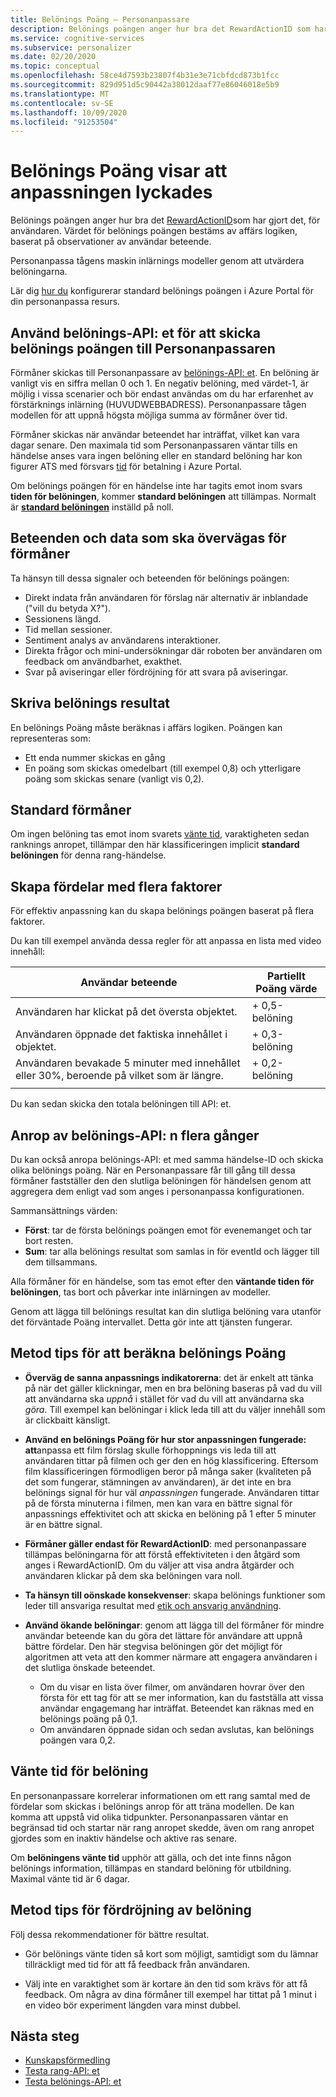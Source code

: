 ```yaml
---
title: Belönings Poäng – Personanpassare
description: Belönings poängen anger hur bra det RewardActionID som har gjort det, för användaren. Värdet för belönings poängen bestäms av affärs logiken, baserat på observationer av användar beteende. Personanpassa tågens maskin inlärnings modeller genom att utvärdera belöningarna.
ms.service: cognitive-services
ms.subservice: personalizer
ms.date: 02/20/2020
ms.topic: conceptual
ms.openlocfilehash: 58ce4d7593b23807f4b31e3e71cbfdcd873b1fcc
ms.sourcegitcommit: 829d951d5c90442a38012daaf77e86046018e5b9
ms.translationtype: MT
ms.contentlocale: sv-SE
ms.lasthandoff: 10/09/2020
ms.locfileid: "91253504"
---
```

# <a name="reward-scores-indicate-success-of-personalization"></a>Belönings Poäng visar att anpassningen lyckades

Belönings poängen anger hur bra det [RewardActionID](https://docs.microsoft.com/rest/api/cognitiveservices/personalizer/rank/rank#response)som har gjort det, för användaren. Värdet för belönings poängen bestäms av affärs logiken, baserat på observationer av användar beteende.

Personanpassa tågens maskin inlärnings modeller genom att utvärdera belöningarna.

Lär dig [hur du](how-to-settings.md#configure-rewards-for-the-feedback-loop) konfigurerar standard belönings poängen i Azure Portal för din personanpassa resurs.

## <a name="use-reward-api-to-send-reward-score-to-personalizer"></a>Använd belönings-API: et för att skicka belönings poängen till Personanpassaren

Förmåner skickas till Personanpassare av [belönings-API: et](https://docs.microsoft.com/rest/api/cognitiveservices/personalizer/events/reward). En belöning är vanligt vis en siffra mellan 0 och 1. En negativ belöning, med värdet-1, är möjlig i vissa scenarier och bör endast användas om du har erfarenhet av förstärknings inlärning (HUVUDWEBBADRESS). Personanpassare tågen modellen för att uppnå högsta möjliga summa av förmåner över tid.

Förmåner skickas när användar beteendet har inträffat, vilket kan vara dagar senare. Den maximala tid som Personanpassaren väntar tills en händelse anses vara ingen belöning eller en standard belöning har kon figurer ATS med försvars [tid](#reward-wait-time) för betalning i Azure Portal.

Om belönings poängen för en händelse inte har tagits emot inom svars **tiden för belöningen**, kommer **standard belöningen** att tillämpas. Normalt är **[standard belöningen](how-to-settings.md#configure-reward-settings-for-the-feedback-loop-based-on-use-case)** inställd på noll.


## <a name="behaviors-and-data-to-consider-for-rewards"></a>Beteenden och data som ska övervägas för förmåner

Ta hänsyn till dessa signaler och beteenden för belönings poängen:

* Direkt indata från användaren för förslag när alternativ är inblandade ("vill du betyda X?").
* Sessionens längd.
* Tid mellan sessioner.
* Sentiment analys av användarens interaktioner.
* Direkta frågor och mini-undersökningar där roboten ber användaren om feedback om användbarhet, exakthet.
* Svar på aviseringar eller fördröjning för att svara på aviseringar.

## <a name="composing-reward-scores"></a>Skriva belönings resultat

En belönings Poäng måste beräknas i affärs logiken. Poängen kan representeras som:

* Ett enda nummer skickas en gång
* En poäng som skickas omedelbart (till exempel 0,8) och ytterligare poäng som skickas senare (vanligt vis 0,2).

## <a name="default-rewards"></a>Standard förmåner

Om ingen belöning tas emot inom svarets [vänte tid](#reward-wait-time), varaktigheten sedan ranknings anropet, tillämpar den här klassificeringen implicit **standard belöningen** för denna rang-händelse.

## <a name="building-up-rewards-with-multiple-factors"></a>Skapa fördelar med flera faktorer

För effektiv anpassning kan du skapa belönings poängen baserat på flera faktorer.

Du kan till exempel använda dessa regler för att anpassa en lista med video innehåll:

|Användar beteende|Partiellt Poäng värde|
|--|--|
|Användaren har klickat på det översta objektet.|+ 0,5-belöning|
|Användaren öppnade det faktiska innehållet i objektet.|+ 0,3-belöning|
|Användaren bevakade 5 minuter med innehållet eller 30%, beroende på vilket som är längre.|+ 0,2-belöning|
|||

Du kan sedan skicka den totala belöningen till API: et.

## <a name="calling-the-reward-api-multiple-times"></a>Anrop av belönings-API: n flera gånger

Du kan också anropa belönings-API: et med samma händelse-ID och skicka olika belönings poäng. När en Personanpassare får till gång till dessa förmåner fastställer den den slutliga belöningen för händelsen genom att aggregera dem enligt vad som anges i personanpassa konfigurationen.

Sammansättnings värden:

*  **Först**: tar de första belönings poängen emot för evenemanget och tar bort resten.
* **Sum**: tar alla belönings resultat som samlas in för eventId och lägger till dem tillsammans.

Alla förmåner för en händelse, som tas emot efter den **väntande tiden för belöningen**, tas bort och påverkar inte inlärningen av modeller.

Genom att lägga till belönings resultat kan din slutliga belöning vara utanför det förväntade Poäng intervallet. Detta gör inte att tjänsten fungerar.

## <a name="best-practices-for-calculating-reward-score"></a>Metod tips för att beräkna belönings Poäng

* **Överväg de sanna anpassnings indikatorerna**: det är enkelt att tänka på när det gäller klickningar, men en bra belöning baseras på vad du vill att användarna ska *uppnå* i stället för vad du vill att användarna ska *göra*.  Till exempel kan belöningar i klick leda till att du väljer innehåll som är clickbaitt känsligt.

* **Använd en belönings Poäng för hur stor anpassningen fungerade: att**anpassa ett film förslag skulle förhoppnings vis leda till att användaren tittar på filmen och ger den en hög klassificering. Eftersom film klassificeringen förmodligen beror på många saker (kvaliteten på det som fungerar, stämningen av användaren), är det inte en bra belönings signal för hur väl *anpassningen* fungerade. Användaren tittar på de första minuterna i filmen, men kan vara en bättre signal för anpassnings effektivitet och att skicka en belöning på 1 efter 5 minuter är en bättre signal.

* **Förmåner gäller endast för RewardActionID**: med personanpassare tillämpas belöningarna för att förstå effektiviteten i den åtgärd som anges i RewardActionID. Om du väljer att visa andra åtgärder och användaren klickar på dem ska belöningen vara noll.

* **Ta hänsyn till oönskade konsekvenser**: skapa belönings funktioner som leder till ansvariga resultat med [etik och ansvarig användning](ethics-responsible-use.md).

* **Använd ökande belöningar**: genom att lägga till del förmåner för mindre användar beteende kan du göra det lättare för användare att uppnå bättre fördelar. Den här stegvisa belöningen gör det möjligt för algoritmen att veta att den kommer närmare att engagera användaren i det slutliga önskade beteendet.
    * Om du visar en lista över filmer, om användaren hovrar över den första för ett tag för att se mer information, kan du fastställa att vissa användar engagemang har inträffat. Beteendet kan räknas med en belönings poäng på 0,1.
    * Om användaren öppnade sidan och sedan avslutas, kan belönings poängen vara 0,2.

## <a name="reward-wait-time"></a>Vänte tid för belöning

En personanpassare korrelerar informationen om ett rang samtal med de fördelar som skickas i belönings anrop för att träna modellen. De kan komma att uppstå vid olika tidpunkter. Personanpassaren väntar en begränsad tid och startar när rang anropet skedde, även om rang anropet gjordes som en inaktiv händelse och aktive ras senare.

Om **belöningens vänte tid** upphör att gälla, och det inte finns någon belönings information, tillämpas en standard belöning för utbildning. Maximal vänte tid är 6 dagar.

## <a name="best-practices-for-reward-wait-time"></a>Metod tips för fördröjning av belöning

Följ dessa rekommendationer för bättre resultat.

* Gör belönings vänte tiden så kort som möjligt, samtidigt som du lämnar tillräckligt med tid för att få feedback från användaren.

* Välj inte en varaktighet som är kortare än den tid som krävs för att få feedback. Om några av dina förmåner till exempel har tittat på 1 minut i en video bör experiment längden vara minst dubbel.

## <a name="next-steps"></a>Nästa steg

* [Kunskapsförmedling](concepts-reinforcement-learning.md)
* [Testa rang-API: et](https://westus2.dev.cognitive.microsoft.com/docs/services/personalizer-api/operations/Rank/console)
* [Testa belönings-API: et](https://westus2.dev.cognitive.microsoft.com/docs/services/personalizer-api/operations/Reward)
